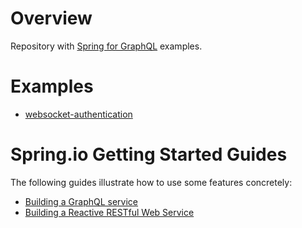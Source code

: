 
# Overview

Repository with [Spring for GraphQL](https://github.com/spring-projects/spring-graphql) examples.

# Examples

- [websocket-authentication](websocket-authentication)

# Spring.io Getting Started Guides

The following guides illustrate how to use some features concretely:

* [Building a GraphQL service](https://spring.io/guides/gs/graphql-server/)
* [Building a Reactive RESTful Web Service](https://spring.io/guides/gs/reactive-rest-service/)